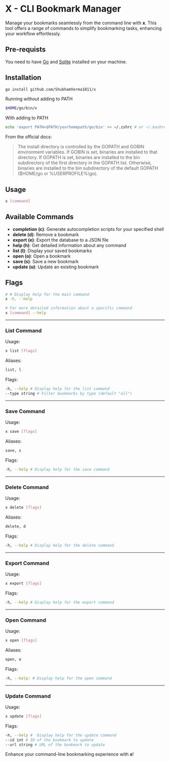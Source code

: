 # X - CLI Bookmark Manager

Manage your bookmarks seamlessly from the command line with **x**. This tool offers a range of commands to simplify bookmarking tasks, enhancing your workflow effortlessly.

## Pre-requists

You need to have [Go](https://go.dev/doc/install) and [Sqlite](https://www.sqlite.org/download.html) installed on your machine.

## Installation

```sh
go install github.com/ShubhamVerma1811/x
```

Running without adding to PATH

```sh
$HOME/go/bin/x
```

With adding to PATH

```sh
echo 'export PATH=$PATH/yourhomepath/go/bin' >> ~/.zshrc # or ~/.bashrc or perferred shell.
```

From the official docs:

> The install directory is controlled by the GOPATH and GOBIN environment variables. If GOBIN is set, binaries are installed to that directory. If GOPATH is set, binaries are installed to the bin subdirectory of the first directory in the GOPATH list. Otherwise, binaries are installed to the bin subdirectory of the default GOPATH ($HOME/go or %USERPROFILE%\go).

## Usage

```sh
x [command]
```

## Available Commands

- **completion (c)**: Generate autocompletion scripts for your specified shell
- **delete (d)**: Remove a bookmark
- **export (e)**: Export the database to a JSON file
- **help (h)**: Get detailed information about any command
- **list (l)**: Display your saved bookmarks
- **open (o)**: Open a bookmark
- **save (s)**: Save a new bookmark
- **update (u)**: Update an existing bookmark

## Flags

```sh
# # Display help for the main command
x -h, --help

# For more detailed information about a specific command
x [command] --help
```

---

### List Command

Usage:

```sh
x list [flags]

```

Aliases:

```sh
list, l
```

Flags:

```sh
-h, --help # Display help for the list command
--type string # Filter bookmarks by type (default "all")
```

---

### Save Command

Usage:

```sh
x save [flags]
```

Aliases:

```sh
save, s
```

Flags:

```sh
-h, --help # Display help for the save command

```

---

### Delete Command

Usage:

```sh
x delete [flags]
```

Aliases:

```sh
delete, d
```

Flags:

```sh
-h, --help # Display help for the delete command
```

---

### Export Command

Usage:

```sh
x export [flags]
```

Flags:

```sh
-h, --help # Display help for the export command

```

---

### Open Command

Usage:

```sh
x open [flags]
```

Aliases:

```sh
open, o
```

Flags:

```sh
-h, --help: # Display help for the open command

```

---

### Update Command

Usage:

```sh
x update [flags]
```

Flags:

```sh
-h, --help #  Display help for the update command
--id int # ID of the bookmark to update
--url string # URL of the bookmark to update
```

Enhance your command-line bookmarking experience with **x**!
